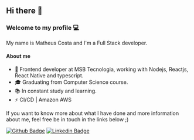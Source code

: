 ## Hi there 👋
###  Welcome to my profile 💻

My name is Matheus Costa and I'm a Full Stack developer.

#### About me

- 🚀  Frontend developer at MSB Tecnologia, working with Nodejs, Reactjs, React Native and typescript.
- 🎓  Graduating from Computer Science course.
- 📚  In constant study and learning.
- ⚡️  CI/CD | Amazon AWS

If you want to know more about what I have done and more information about me, feel free be in touch in the links below ;)

[![Github Badge](https://img.shields.io/badge/-Matheuscsceil-000?style=flat-square&logo=Github&logoColor=white&link=https://github.com/matheuscsceil)](https://github.com/matheuscsceil)
[![Linkedin Badge](https://img.shields.io/badge/-Matheuscsceil-blue?style=flat-square&logo=Linkedin&logoColor=white&link=https://www.linkedin.com/in/matheuscostasilva/)](https://www.linkedin.com/in/matheuscostasilva/)
